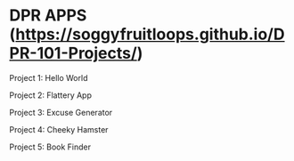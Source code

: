 # DPR APPS (https://soggyfruitloops.github.io/DPR-101-Projects/)
Project 1: Hello World

Project 2: Flattery App

Project 3: Excuse Generator

Project 4: Cheeky Hamster

Project 5: Book Finder
